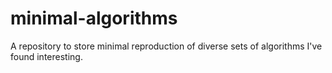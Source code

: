 # minimal-algorithms

A repository to store minimal reproduction of diverse sets of algorithms I've found interesting.
